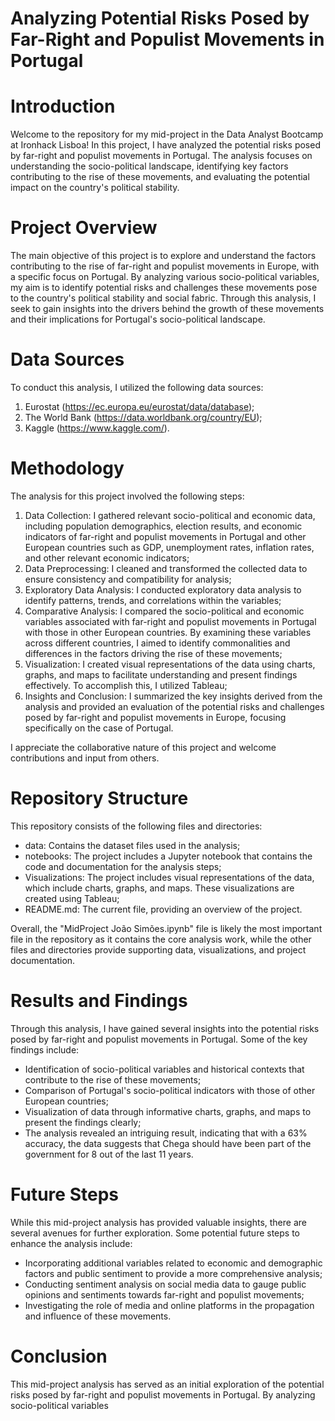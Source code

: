 # Analyzing Potential Risks Posed by Far-Right and Populist Movements in Portugal

# Introduction
Welcome to the repository for my mid-project in the Data Analyst Bootcamp at Ironhack Lisboa! In this project, I have analyzed the potential risks posed by far-right and populist movements in Portugal. The analysis focuses on understanding the socio-political landscape, identifying key factors contributing to the rise of these movements, and evaluating the potential impact on the country's political stability.

# Project Overview
The main objective of this project is to explore and understand the factors contributing to the rise of far-right and populist movements in Europe, with a specific focus on Portugal. By analyzing various socio-political variables, my aim is to identify potential risks and challenges these movements pose to the country's political stability and social fabric. Through this analysis, I seek to gain insights into the drivers behind the growth of these movements and their implications for Portugal's socio-political landscape.

# Data Sources
To conduct this analysis, I utilized the following data sources:

1. Eurostat (https://ec.europa.eu/eurostat/data/database);
2. The World Bank (https://data.worldbank.org/country/EU);
3. Kaggle (https://www.kaggle.com/).

# Methodology
The analysis for this project involved the following steps:

1. Data Collection: I gathered relevant socio-political and economic data, including population demographics, election results, and economic indicators of far-right and populist movements in Portugal and other European countries such as GDP, unemployment rates, inflation rates, and other relevant economic indicators;
2. Data Preprocessing: I cleaned and transformed the collected data to ensure consistency and compatibility for analysis;
3. Exploratory Data Analysis: I conducted exploratory data analysis to identify patterns, trends, and correlations within the variables;
4. Comparative Analysis: I compared the socio-political and economic variables associated with far-right and populist movements in Portugal with those in other European countries. By examining these variables across different countries, I aimed to identify commonalities and differences in the factors driving the rise of these movements;
5. Visualization: I created visual representations of the data using charts, graphs, and maps to facilitate understanding and present findings effectively. To accomplish this, I utilized Tableau;
6. Insights and Conclusion: I summarized the key insights derived from the analysis and provided an evaluation of the potential risks and challenges posed by far-right and populist movements in Europe, focusing specifically on the case of Portugal.

I appreciate the collaborative nature of this project and welcome contributions and input from others. 

# Repository Structure
This repository consists of the following files and directories:

- data: Contains the dataset files used in the analysis;
- notebooks: The project includes a Jupyter notebook that contains the code and documentation for the analysis steps;
- Visualizations: The project includes visual representations of the data, which include charts, graphs, and maps. These visualizations are created using Tableau;
- README.md: The current file, providing an overview of the project.

Overall, the "MidProject João Simões.ipynb" file is likely the most important file in the repository as it contains the core analysis work, while the other files and directories provide supporting data, visualizations, and project documentation.

# Results and Findings
Through this analysis, I have gained several insights into the potential risks posed by far-right and populist movements in Portugal. Some of the key findings include:

- Identification of socio-political variables and historical contexts that contribute to the rise of these movements;
- Comparison of Portugal's socio-political indicators with those of other European countries;
- Visualization of data through informative charts, graphs, and maps to present the findings clearly;
- The analysis revealed an intriguing result, indicating that with a 63% accuracy, the data suggests that Chega should have been part of the government for 8 out of the last 11 years. 

# Future Steps
While this mid-project analysis has provided valuable insights, there are several avenues for further exploration. Some potential future steps to enhance the analysis include:

- Incorporating additional variables related to economic and demographic factors and public sentiment to provide a more comprehensive analysis;
- Conducting sentiment analysis on social media data to gauge public opinions and sentiments towards far-right and populist movements;
- Investigating the role of media and online platforms in the propagation and influence of these movements.

# Conclusion
This mid-project analysis has served as an initial exploration of the potential risks posed by far-right and populist movements in Portugal. By analyzing socio-political variables
